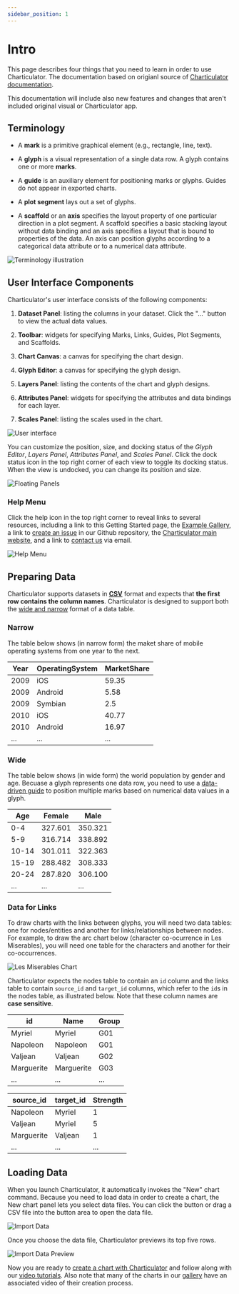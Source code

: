 ```yaml
---
sidebar_position: 1
---
```


# Intro

This page describes four things that you need to learn in order to use Charticulator.
The documentation based on origianl source of [Charticulator documentation](https://charticulator.com/docs/getting-started.html).

This documentation will include also new features and changes that aren't included original visual or Charticulator app.

## Terminology

- A **mark** is a primitive graphical element (e.g., rectangle, line, text).

- A **glyph** is a visual representation of a single data row. A glyph contains one or more **marks**.

- A **guide** is an auxiliary element for positioning marks or glyphs. Guides do not appear in exported charts.

- A **plot segment** lays out a set of glyphs.

- A **scaffold** or an **axis** specifies the layout property of one particular direction in a plot segment. A scaffold specifies a basic stacking layout without data binding and an axis specifies a layout that is bound to properties of the data. An axis can position glyphs according to a categorical data attribute or to a numerical data attribute.

![Terminology illustration](/images/docs/term-illustration.png)

## User Interface Components

Charticulator's user interface consists of the following components:

1. **Dataset Panel**: listing the columns in your dataset. Click the "..." button to view the actual data values.

2. **Toolbar**: widgets for specifying Marks, Links, Guides, Plot Segments, and Scaffolds.

3. **Chart Canvas**: a canvas for specifying the chart design.

4. **Glyph Editor**: a canvas for specifying the glyph design.

5. **Layers Panel**: listing the contents of the chart and glyph designs.

6. **Attributes Panel**: widgets for specifying the attributes and data bindings for each layer.

7. **Scales Panel**: listing the scales used in the chart.
   
![User interface](/images/docs/ui-components.png)

You can customize the position, size, and docking status of the *Glyph Editor*, *Layers Panel*, *Attributes Panel*, and *Scales Panel*. Click the dock status icon in the top right corner of each view to toggle its docking status. When the view is undocked, you can change its position and size.

![Floating Panels](/images/docs/floating-panels.png)

### Help Menu

Click the help icon in the top right corner to reveal links to several resources, including a link to this Getting Started page, the <a href="/gallery/index.html">Example Gallery</a>, a link to <a href="https://github.com/Microsoft/charticulator/issues/new">create an issue</a> in our Github repository, the <a href="https://charticulator.com">Charticulator main website</a>, and a link to <a href="mailto:charticulator@microsoft.com">contact us</a> via email.

![Help Menu](/images/docs/help.png)

## Preparing Data

Charticulator supports datasets in <a href="https://en.wikipedia.org/wiki/Comma-separated_values">**CSV**</a> format and expects that **the first row contains the column names**. Charticulator is designed to support both the <a href="https://en.wikipedia.org/wiki/Wide_and_narrow_data">wide and narrow</a> format of a data table. 

### Narrow
The table below shows (in narrow form) the maket share of mobile operating systems from one year to the next.

<table>
<thead>
<tr><th>Year</th><th>OperatingSystem</th><th>MarketShare</th></tr>
</thead>
<tbody>
<tr><td>2009</td><td>iOS</td><td>59.35</td></tr>
<tr><td>2009</td><td>Android</td><td>5.58</td></tr>
<tr><td>2009</td><td>Symbian</td><td>2.5</td></tr>
<tr><td>2010</td><td>iOS</td><td>40.77</td></tr>
<tr><td>2010</td><td>Android</td><td>16.97</td></tr>
<tr><td>...</td><td>...</td><td>...</td></tr>
</tbody>
</table>

### Wide
The table below shows (in wide form) the world population by gender and age. Becuase a glyph represents one data row, you need to use a <a href="/docs/user-interaction.html#data-driven-guides">data-driven guide</a> to position multiple marks based on numerical data values in a glyph.

<table>
<thead>
<tr><th>Age</th><th>Female</th><th>Male</th></tr>
</thead>
<tbody>
<tr><td>0-4</td><td>327.601</td><td>350.321</td></tr>
<tr><td>5-9</td><td>316.714</td><td>338.892</td></tr>
<tr><td>10-14</td><td>301.011</td><td>322.363</td></tr>
<tr><td>15-19</td><td>288.482</td><td>308.333</td></tr>
<tr><td>20-24</td><td>287.820</td><td>306.100</td></tr>
<tr><td>...</td><td>...</td><td>...</td></tr>
</tbody>
</table>


### Data for Links
To draw charts with the links between glyphs, you will need two data tables: one for nodes/entities and another for links/relationships between nodes. For example, to draw the arc chart below (character co-ocurrence in Les Miserables), you will need one table for the characters and another for their co-occurrences.

![Les Miserables Chart](/images/gallery/les_miserables_linear.png)

Charticulator expects the nodes table to contain an `id` column and the links table to contain `source_id` and `target_id` columns, which refer to the `id`s in the nodes table, as illustrated below. Note that these column names are **case sensitive**.

<table>
<thead>
<tr><th>id</th><th>Name</th><th>Group</th></tr>
</thead>
<tbody>
<tr><td>Myriel</td><td>Myriel</td><td>G01</td></tr>
<tr><td>Napoleon</td><td>Napoleon</td><td>G01</td></tr>
<tr><td>Valjean</td><td>Valjean</td><td>G02</td></tr>
<tr><td>Marguerite</td><td>Marguerite</td><td>G03</td></tr>
<tr><td>...</td><td>...</td><td>...</td></tr>
</tbody>
</table>

<table>
<thead>
<tr><th>source_id</th><th>target_id</th><th>Strength</th></tr>
</thead>
<tbody>
<tr><td>Napoleon</td><td>Myriel</td><td>1</td></tr>
<tr><td>Valjean</td><td>Myriel</td><td>5</td></tr>
<tr><td>Marguerite</td><td>Valjean</td><td>1</td></tr>
<tr><td>...</td><td>...</td><td>...</td></tr>
</tbody>
</table>


## Loading Data

When you launch Charticulator, it automatically invokes the "New" chart command. Because you need to load data in order to create a chart, the New chart panel lets you select data files. You can click the button or drag a CSV file into the button area to open the data file. 

![Import Data](/images/docs/import-data.png)

Once you choose the data file, Charticulator previews its top five rows.

![Import Data Preview](/images/docs/import-data-preview.png)

Now you are ready to <a href="/docs/user-interaction.htm">create a chart with Charticulator</a> and follow along with our <a href="/docs/video-tutorials.html">video tutorials</a>.
Also note that many of the charts in our <a href="/gallery/index.html">gallery</a> have an associated video of their creation process.
